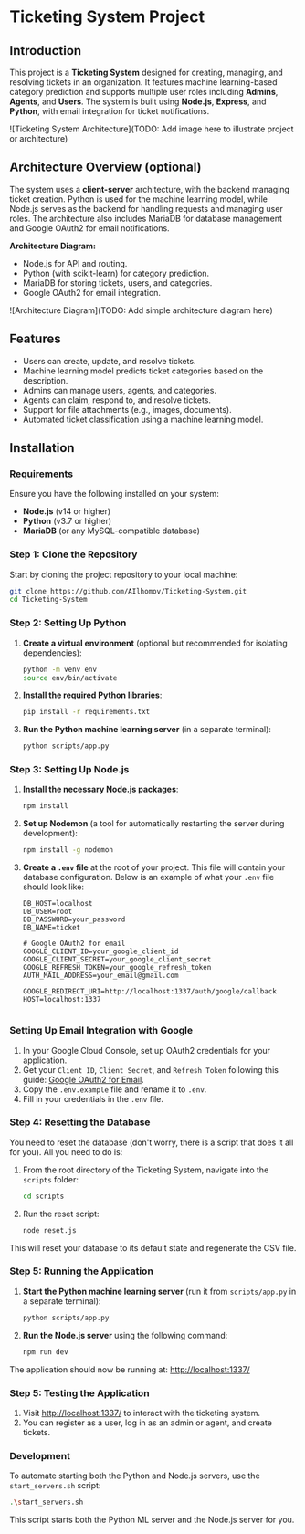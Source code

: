 
# Ticketing System Project

## Introduction
This project is a **Ticketing System** designed for creating, managing, and resolving tickets in an organization. It features machine learning-based category prediction and supports multiple user roles including **Admins**, **Agents**, and **Users**. The system is built using **Node.js**, **Express**, and **Python**, with email integration for ticket notifications.

![Ticketing System Architecture](TODO: Add image here to illustrate project or architecture)

## Architecture Overview (optional)
The system uses a **client-server** architecture, with the backend managing ticket creation. Python is used for the machine learning model, while Node.js serves as the backend for handling requests and managing user roles. The architecture also includes MariaDB for database management and Google OAuth2 for email notifications.

**Architecture Diagram:**
- Node.js for API and routing.
- Python (with scikit-learn) for category prediction.
- MariaDB for storing tickets, users, and categories.
- Google OAuth2 for email integration.

![Architecture Diagram](TODO: Add simple architecture diagram here)

## Features
- Users can create, update, and resolve tickets.
- Machine learning model predicts ticket categories based on the description.
- Admins can manage users, agents, and categories.
- Agents can claim, respond to, and resolve tickets.
- Support for file attachments (e.g., images, documents).
- Automated ticket classification using a machine learning model.

## Installation

### Requirements
Ensure you have the following installed on your system:
- **Node.js** (v14 or higher)
- **Python** (v3.7 or higher)
- **MariaDB** (or any MySQL-compatible database)

### Step 1: Clone the Repository

Start by cloning the project repository to your local machine:

```bash
git clone https://github.com/AIlhomov/Ticketing-System.git
cd Ticketing-System
```

### Step 2: Setting Up Python

1. **Create a virtual environment** (optional but recommended for isolating dependencies):
   ```bash
   python -m venv env
   source env/bin/activate
   ```

2. **Install the required Python libraries**:
   ```bash
   pip install -r requirements.txt
   ```

3. **Run the Python machine learning server** (in a separate terminal):
   ```bash
   python scripts/app.py
   ```

### Step 3: Setting Up Node.js

1. **Install the necessary Node.js packages**:
   ```bash
   npm install
   ```

2. **Set up Nodemon** (a tool for automatically restarting the server during development):
   ```bash
   npm install -g nodemon
   ```

3. **Create a `.env` file** at the root of your project. This file will contain your database configuration. Below is an example of what your `.env` file should look like:

   ```env
   DB_HOST=localhost
   DB_USER=root
   DB_PASSWORD=your_password
   DB_NAME=ticket

   # Google OAuth2 for email
   GOOGLE_CLIENT_ID=your_google_client_id
   GOOGLE_CLIENT_SECRET=your_google_client_secret
   GOOGLE_REFRESH_TOKEN=your_google_refresh_token
   AUTH_MAIL_ADDRESS=your_email@gmail.com

   GOOGLE_REDIRECT_URI=http://localhost:1337/auth/google/callback
   HOST=localhost:1337


   ```
### Setting Up Email Integration with Google

1. In your Google Cloud Console, set up OAuth2 credentials for your application.
2. Get your `Client ID`, `Client Secret`, and `Refresh Token` following this guide: [Google OAuth2 for Email](https://developers.google.com/identity/protocols/oauth2).
3. Copy the `.env.example` file and rename it to `.env`.
4. Fill in your credentials in the `.env` file.



### Step 4: Resetting the Database
You need to reset the database (don't worry, there is a script that does it all for you). All you need to do is:

1. From the root directory of the Ticketing System, navigate into the `scripts` folder:
   ```bash
   cd scripts
   ```
2. Run the reset script:
   ```bash
   node reset.js
   ```

This will reset your database to its default state and regenerate the CSV file.


### Step 5: Running the Application

1. **Start the Python machine learning server** (run it from `scripts/app.py` in a separate terminal):
   ```bash
   python scripts/app.py
   ```

2. **Run the Node.js server** using the following command:
   ```bash
   npm run dev
   ```

The application should now be running at:
[http://localhost:1337/](http://localhost:1337/)

### Step 5: Testing the Application

1. Visit [http://localhost:1337/](http://localhost:1337/) to interact with the ticketing system.
2. You can register as a user, log in as an admin or agent, and create tickets.
### Development

To automate starting both the Python and Node.js servers, use the `start_servers.sh` script:

```bash
.\start_servers.sh
```

This script starts both the Python ML server and the Node.js server for you.
